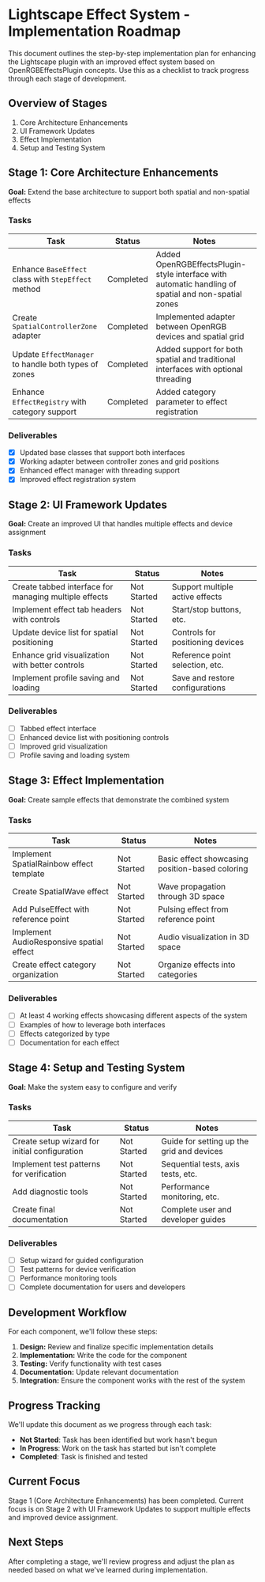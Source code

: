 # Lightscape Effect System - Implementation Roadmap

This document outlines the step-by-step implementation plan for enhancing the Lightscape plugin with an improved effect system based on OpenRGBEffectsPlugin concepts. Use this as a checklist to track progress through each stage of development.

## Overview of Stages

1. Core Architecture Enhancements
2. UI Framework Updates
3. Effect Implementation
4. Setup and Testing System

## Stage 1: Core Architecture Enhancements

**Goal:** Extend the base architecture to support both spatial and non-spatial effects

### Tasks

| Task | Status | Notes |
|------|--------|-------|
| Enhance `BaseEffect` class with `StepEffect` method | Completed | Added OpenRGBEffectsPlugin-style interface with automatic handling of spatial and non-spatial zones |
| Create `SpatialControllerZone` adapter | Completed | Implemented adapter between OpenRGB devices and spatial grid |
| Update `EffectManager` to handle both types of zones | Completed | Added support for both spatial and traditional interfaces with optional threading |
| Enhance `EffectRegistry` with category support | Completed | Added category parameter to effect registration |

### Deliverables

- [x] Updated base classes that support both interfaces
- [x] Working adapter between controller zones and grid positions
- [x] Enhanced effect manager with threading support
- [x] Improved effect registration system

## Stage 2: UI Framework Updates

**Goal:** Create an improved UI that handles multiple effects and device assignment

### Tasks

| Task | Status | Notes |
|------|--------|-------|
| Create tabbed interface for managing multiple effects | Not Started | Support multiple active effects |
| Implement effect tab headers with controls | Not Started | Start/stop buttons, etc. |
| Update device list for spatial positioning | Not Started | Controls for positioning devices |
| Enhance grid visualization with better controls | Not Started | Reference point selection, etc. |
| Implement profile saving and loading | Not Started | Save and restore configurations |

### Deliverables

- [ ] Tabbed effect interface
- [ ] Enhanced device list with positioning controls
- [ ] Improved grid visualization
- [ ] Profile saving and loading system

## Stage 3: Effect Implementation

**Goal:** Create sample effects that demonstrate the combined system

### Tasks

| Task | Status | Notes |
|------|--------|-------|
| Implement SpatialRainbow effect template | Not Started | Basic effect showcasing position-based coloring |
| Create SpatialWave effect | Not Started | Wave propagation through 3D space |
| Add PulseEffect with reference point | Not Started | Pulsing effect from reference point |
| Implement AudioResponsive spatial effect | Not Started | Audio visualization in 3D space |
| Create effect category organization | Not Started | Organize effects into categories |

### Deliverables

- [ ] At least 4 working effects showcasing different aspects of the system
- [ ] Examples of how to leverage both interfaces
- [ ] Effects categorized by type
- [ ] Documentation for each effect

## Stage 4: Setup and Testing System

**Goal:** Make the system easy to configure and verify

### Tasks

| Task | Status | Notes |
|------|--------|-------|
| Create setup wizard for initial configuration | Not Started | Guide for setting up the grid and devices |
| Implement test patterns for verification | Not Started | Sequential tests, axis tests, etc. |
| Add diagnostic tools | Not Started | Performance monitoring, etc. |
| Create final documentation | Not Started | Complete user and developer guides |

### Deliverables

- [ ] Setup wizard for guided configuration
- [ ] Test patterns for device verification
- [ ] Performance monitoring tools
- [ ] Complete documentation for users and developers

## Development Workflow

For each component, we'll follow these steps:

1. **Design:** Review and finalize specific implementation details
2. **Implementation:** Write the code for the component
3. **Testing:** Verify functionality with test cases
4. **Documentation:** Update relevant documentation
5. **Integration:** Ensure the component works with the rest of the system

## Progress Tracking

We'll update this document as we progress through each task:

- **Not Started**: Task has been identified but work hasn't begun
- **In Progress**: Work on the task has started but isn't complete
- **Completed**: Task is finished and tested

## Current Focus

Stage 1 (Core Architecture Enhancements) has been completed. Current focus is on Stage 2 with UI Framework Updates to support multiple effects and improved device assignment.

## Next Steps

After completing a stage, we'll review progress and adjust the plan as needed based on what we've learned during implementation.
